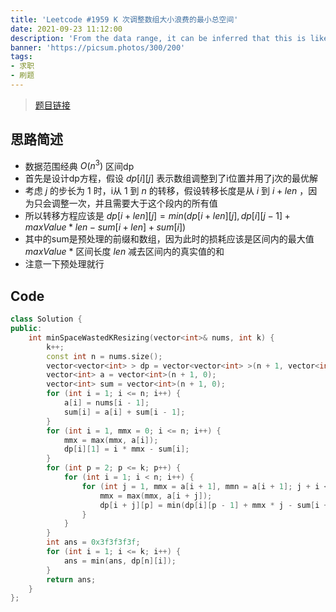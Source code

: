 ```yaml
---
title: 'Leetcode #1959 K 次调整数组大小浪费的最小总空间'
date: 2021-09-23 11:12:00
description: 'From the data range, it can be inferred that this is likely an interval dynamic programming (dp) problem, and indeed it is. The key to solving this problem lies in finding a calculation method for the changes in wasted space resulting from adjusting once. Placed as the third question in the LeetCode weekly contest, it is of slightly higher difficulty, testing the solidity of foundational knowledge.'
banner: 'https://picsum.photos/300/200'
tags:
- 求职
- 刷题
---
```


> [题目链接](https://leetcode-cn.com/problems/minimum-total-space-wasted-with-k-resizing-operations/)
## 思路简述
+ 数据范围经典 $O(n^3)$ 区间dp
+ 首先是设计dp方程，假设 $dp[i][j]$ 表示数组调整到了i位置并用了j次的最优解
+ 考虑 $j$ 的步长为 $1$ 时，i从 $1$ 到 $n$ 的转移，假设转移长度是从 $i$ 到 $i+len$ ，因为只会调整一次，并且需要大于这个段内的所有值
+ 所以转移方程应该是 $dp[i + len][j] = min(dp[i + len][j], dp[i][j - 1] + maxValue * len - sum[i + len] + sum[i])$
+ 其中的sum是预处理的前缀和数组，因为此时的损耗应该是区间内的最大值 $maxValue$ $*$ 区间长度 $len$ 减去区间内的真实值的和
+ 注意一下预处理就行
  
## Code
```cpp
class Solution {
public:
    int minSpaceWastedKResizing(vector<int>& nums, int k) {
        k++;
        const int n = nums.size();
        vector<vector<int> > dp = vector<vector<int> >(n + 1, vector<int>(k + 1, 0x3f3f3f3f));
        vector<int> a = vector<int>(n + 1, 0);
        vector<int> sum = vector<int>(n + 1, 0);
        for (int i = 1; i <= n; i++) {
            a[i] = nums[i - 1];
            sum[i] = a[i] + sum[i - 1];
        }
        for (int i = 1, mmx = 0; i <= n; i++) {
            mmx = max(mmx, a[i]);
            dp[i][1] = i * mmx - sum[i];
        }
        for (int p = 2; p <= k; p++) {
            for (int i = 1; i < n; i++) {
                for (int j = 1, mmx = a[i + 1], mmn = a[i + 1]; j + i <= n; j++) {
                    mmx = max(mmx, a[i + j]);
                    dp[i + j][p] = min(dp[i][p - 1] + mmx * j - sum[i + j] + sum[i], dp[i + j][p]);
                }
            }
        }
        int ans = 0x3f3f3f3f;
        for (int i = 1; i <= k; i++) {
            ans = min(ans, dp[n][i]);
        }
        return ans;
    }
};
```
